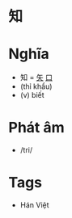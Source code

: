 # 知

# Nghĩa
* 知 = [矢](矢.md) [口](口.md)
* (thỉ khẩu)
* (v) biết

# Phát âm
* /tri/

# Tags
* Hán Việt

